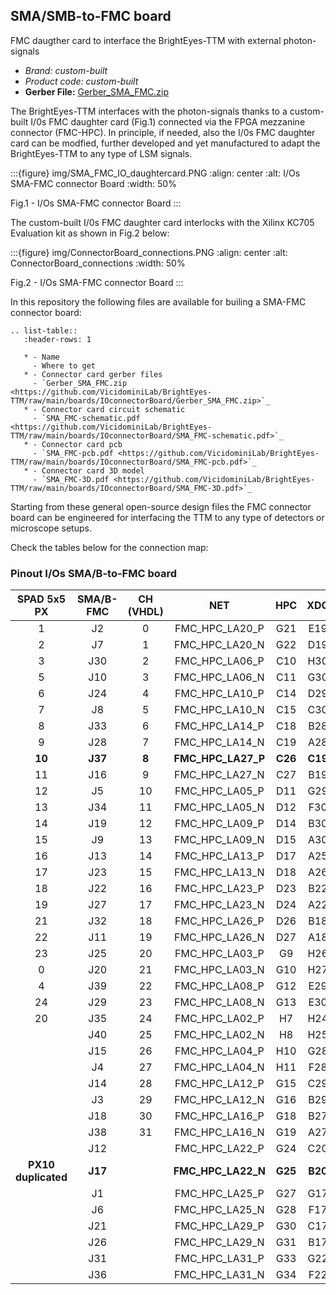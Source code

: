## SMA/SMB-to-FMC board
FMC daugther card to interface the BrightEyes-TTM with external photon-signals

- *Brand:* *custom-built*
- *Product code:* *custom-built*
- **Gerber File:** [Gerber_SMA_FMC.zip](https://github.com/VicidominiLab/BrightEyes-TTM/raw/main/boards/IOconnectorBoard/Gerber_SMA_FMC.zip)

The BrightEyes-TTM interfaces with the photon-signals thanks to a custom-built I/0s FMC daughter card (Fig.1) connected via the FPGA mezzanine connector (FMC-HPC). In principle, if needed, also the I/0s FMC daughter card can be modfied, further developed and yet manufactured to adapt the BrightEyes-TTM to any type of LSM signals.

:::{figure} img/SMA_FMC_IO_daughtercard.PNG
:align: center
:alt: I/Os SMA-FMC connector Board
:width: 50%

Fig.1 - I/Os SMA-FMC connector Board
:::

The custom-built I/0s FMC daughter card interlocks with the Xilinx KC705 Evaluation kit as shown in Fig.2 below:

:::{figure} img/ConnectorBoard_connections.PNG
:align: center
:alt: ConnectorBoard_connections
:width: 50%

Fig.2 - I/Os SMA-FMC connector Board
:::

In this repository the following files are available for builing a SMA-FMC connector board:

```{eval-rst}
.. list-table::
   :header-rows: 1

   * - Name
     - Where to get
   * - Connector card gerber files
     - `Gerber_SMA_FMC.zip <https://github.com/VicidominiLab/BrightEyes-TTM/raw/main/boards/IOconnectorBoard/Gerber_SMA_FMC.zip>`_
   * - Connector card circuit schematic
     - `SMA_FMC-schematic.pdf <https://github.com/VicidominiLab/BrightEyes-TTM/raw/main/boards/IOconnectorBoard/SMA_FMC-schematic.pdf>`_
   * - Connector card pcb
     - `SMA_FMC-pcb.pdf <https://github.com/VicidominiLab/BrightEyes-TTM/raw/main/boards/IOconnectorBoard/SMA_FMC-pcb.pdf>`_
   * - Connector card 3D model
     - `SMA_FMC-3D.pdf <https://github.com/VicidominiLab/BrightEyes-TTM/raw/main/boards/IOconnectorBoard/SMA_FMC-3D.pdf>`_

```

Starting from these general open-source design files the FMC connector board can be engineered for interfacing the TTM to any type of detectors or microscope setups.

Check the tables below for the connection map:

### Pinout I/Os SMA/B-to-FMC board

|   **SPAD 5x5 PX**   | **SMA/B-FMC** | **CH  (VHDL)** |       **NET**      | **HPC** | **XDC** |
|:-------------------:|:-------------:|:--------------:|:------------------:|:-------:|:-------:|
|          1          |       J2      |        0       |   FMC_HPC_LA20_P   |   G21   |   E19   |
|          2          |       J7      |        1       |   FMC_HPC_LA20_N   |   G22   |   D19   |
|          3          |      J30      |        2       |   FMC_HPC_LA06_P   |   C10   |   H30   |
|          5          |      J10      |        3       |   FMC_HPC_LA06_N   |   C11   |   G30   |
|          6          |      J24      |        4       |   FMC_HPC_LA10_P   |   C14   |   D29   |
|          7          |       J8      |        5       |   FMC_HPC_LA10_N   |   C15   |   C30   |
|          8          |      J33      |        6       |   FMC_HPC_LA14_P   |   C18   |   B28   |
|          9          |      J28      |        7       |   FMC_HPC_LA14_N   |   C19   |   A28   |
|        **10**       |    **J37**    |      **8**     | **FMC_HPC_LA27_P** | **C26** | **C19** |
|          11         |      J16      |        9       |   FMC_HPC_LA27_N   |   C27   |   B19   |
|          12         |       J5      |       10       |   FMC_HPC_LA05_P   |   D11   |   G29   |
|          13         |      J34      |       11       |   FMC_HPC_LA05_N   |   D12   |   F30   |
|          14         |      J19      |       12       |   FMC_HPC_LA09_P   |   D14   |   B30   |
|          15         |       J9      |       13       |   FMC_HPC_LA09_N   |   D15   |   A30   |
|          16         |      J13      |       14       |   FMC_HPC_LA13_P   |   D17   |   A25   |
|          17         |      J23      |       15       |   FMC_HPC_LA13_N   |   D18   |   A26   |
|          18         |      J22      |       16       |   FMC_HPC_LA23_P   |   D23   |   B22   |
|          19         |      J27      |       17       |   FMC_HPC_LA23_N   |   D24   |   A22   |
|          21         |      J32      |       18       |   FMC_HPC_LA26_P   |   D26   |   B18   |
|          22         |      J11      |       19       |   FMC_HPC_LA26_N   |   D27   |   A18   |
|          23         |      J25      |       20       |   FMC_HPC_LA03_P   |    G9   |   H26   |
|          0          |      J20      |       21       |   FMC_HPC_LA03_N   |   G10   |   H27   |
|          4          |      J39      |       22       |   FMC_HPC_LA08_P   |   G12   |   E29   |
|          24         |      J29      |       23       |   FMC_HPC_LA08_N   |   G13   |   E30   |
|          20         |      J35      |       24       |   FMC_HPC_LA02_P   |    H7   |   H24   |
|                     |      J40      |       25       |   FMC_HPC_LA02_N   |    H8   |   H25   |
|                     |      J15      |       26       |   FMC_HPC_LA04_P   |   H10   |   G28   |
|                     |       J4      |       27       |   FMC_HPC_LA04_N   |   H11   |   F28   |
|                     |      J14      |       28       |   FMC_HPC_LA12_P   |   G15   |   C29   |
|                     |       J3      |       29       |   FMC_HPC_LA12_N   |   G16   |   B29   |
|                     |      J18      |       30       |   FMC_HPC_LA16_P   |   G18   |   B27   |
|                     |      J38      |       31       |   FMC_HPC_LA16_N   |   G19   |   A27   |
|                     |      J12      |                |   FMC_HPC_LA22_P   |   G24   |   C20   |
| **PX10 duplicated** |    **J17**    |                | **FMC_HPC_LA22_N** | **G25** | **B20** |
|                     |       J1      |                |   FMC_HPC_LA25_P   |   G27   |   G17   |
|                     |       J6      |                |   FMC_HPC_LA25_N   |   G28   |   F17   |
|                     |      J21      |                |   FMC_HPC_LA29_P   |   G30   |   C17   |
|                     |      J26      |                |   FMC_HPC_LA29_N   |   G31   |   B17   |
|                     |      J31      |                |   FMC_HPC_LA31_P   |   G33   |   G22   |
|                     |      J36      |                |   FMC_HPC_LA31_N   |   G34   |   F22   |
